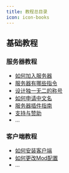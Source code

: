 ```yaml
---
title: 教程总目录
icon: icon-books
---
```


## 基础教程

### 服务器教程

- [如何加入服务器](server/join.md)
- [服务器有哪些指令](server/command.md)
- [设计独一无二的称号](server/title.md)
- [如何申请中文名](server/name.md)
- [服务器插件指南](server/plugin.md)
- [支持与赞助](server/support.md)
- ...

### 客户端教程

- [如何安装客户端](client/install.md)
- [如何更改Mod配置](client/mod.md)
- ...
